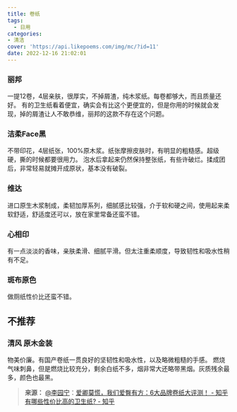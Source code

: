 ```yaml
---
title: 卷纸
tags:
  - 日用
categories:
- 清洁
cover: 'https://api.likepoems.com/img/mc/?id=11'
date: 2022-12-16 21:02:01
---
```


<!--more-->
### 丽邦

一提12卷，4层亲肤，很厚实，不掉屑渣，纯木浆纸。每卷都够大，而且质量还好。
有的卫生纸看着便宜，确实会有比这个更便宜的，但是你用的时候就会发现，掉的屑渣让人不敢恭维，丽邦的这款不存在这个问题。

### 洁柔Face黑

不带印花，4层纸张，100%原木浆。纸张摩擦皮肤时，有明显的粗糙感。超级硬，撕的时候都要很用力。
泡水后拿起来仍然保持整张纸，有些许破烂。揉成团后，非常轻易就摊开成原状，基本没有破裂。

### 维达

进口原生木浆制成，柔韧加厚系列，细腻感比较强，介于软和硬之间，使用起来柔软舒适，舒适度还可以，放在家里常备还蛮不错。

### 心相印

有一点淡淡的香味，亲肤柔滑、细腻平滑。但太注重柔顺度，导致韧性和吸水性稍有不足。

### 斑布原色

做厕纸性价比还蛮不错。

## 不推荐

### 清风 原木金装

物美价廉。有国产卷纸一贯良好的坚韧性和吸水性，以及略微粗糙的手感。
燃烧气味刺鼻，但是燃烧比较充分，剩余白纸不多，烟非常大还略带黑烟。灰质残余最多，颜色也最黑。

>**来源：**
>[@李园宁](https://www.zhihu.com/people/li-yuan-zhu-22)：[爱卿莫慌，我们爱臀有方：6大品牌卷纸大评测！ - 知乎](https://zhuanlan.zhihu.com/p/20862225)
>[有哪些性价比高的卫生纸? - 知乎](https://www.zhihu.com/question/380730076)